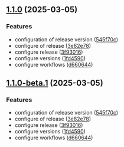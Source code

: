 ## [1.1.0](https://github.com/LerianStudio/plugin-sdk/compare/v1.0.3...v1.1.0) (2025-03-05)


### Features

* configuration of release version ([545f70c](https://github.com/LerianStudio/plugin-sdk/commit/545f70cd1c5aaa0083effd40f8fc2edfa3bb4787))
* configure of release ([3e82e78](https://github.com/LerianStudio/plugin-sdk/commit/3e82e78f4d312be00951cf1f7ad54a471a5a9d5d))
* configure release ([3f93016](https://github.com/LerianStudio/plugin-sdk/commit/3f93016aa5d6311eb4ba2e58f4fcfc9ce86b06da))
* configure versions ([1fd4590](https://github.com/LerianStudio/plugin-sdk/commit/1fd45901511ca862041253ad76b1efa999ccea65))
* configure workflows ([d660644](https://github.com/LerianStudio/plugin-sdk/commit/d660644d68a6c1cef480814a22243adf9a9f4889))

## [1.1.0-beta.1](https://github.com/LerianStudio/plugin-sdk/compare/v1.0.3...v1.1.0-beta.1) (2025-03-05)


### Features

* configuration of release version ([545f70c](https://github.com/LerianStudio/plugin-sdk/commit/545f70cd1c5aaa0083effd40f8fc2edfa3bb4787))
* configure of release ([3e82e78](https://github.com/LerianStudio/plugin-sdk/commit/3e82e78f4d312be00951cf1f7ad54a471a5a9d5d))
* configure release ([3f93016](https://github.com/LerianStudio/plugin-sdk/commit/3f93016aa5d6311eb4ba2e58f4fcfc9ce86b06da))
* configure versions ([1fd4590](https://github.com/LerianStudio/plugin-sdk/commit/1fd45901511ca862041253ad76b1efa999ccea65))
* configure workflows ([d660644](https://github.com/LerianStudio/plugin-sdk/commit/d660644d68a6c1cef480814a22243adf9a9f4889))
